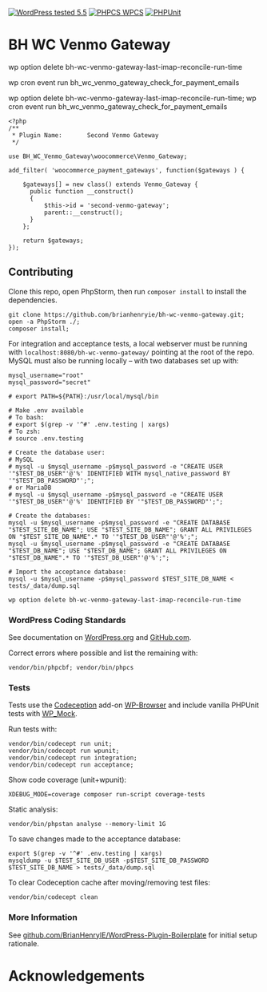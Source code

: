 [![WordPress tested 5.5](https://img.shields.io/badge/WordPress-v5.5%20tested-0073aa.svg)](https://wordpress.org/plugins/plugin_slug) [![PHPCS WPCS](https://img.shields.io/badge/PHPCS-WordPress%20Coding%20Standards-8892BF.svg)](https://github.com/WordPress-Coding-Standards/WordPress-Coding-Standards) [![PHPUnit ](.github/coverage.svg)](https://brianhenryie.github.io/plugin_slug/)

# BH WC Venmo Gateway

wp option delete bh-wc-venmo-gateway-last-imap-reconcile-run-time

wp cron event run bh_wc_venmo_gateway_check_for_payment_emails


wp option delete bh-wc-venmo-gateway-last-imap-reconcile-run-time; wp cron event run bh_wc_venmo_gateway_check_for_payment_emails

```
<?php
/**
 * Plugin Name:       Second Venmo Gateway
 */

use BH_WC_Venmo_Gateway\woocommerce\Venmo_Gateway;

add_filter( 'woocommerce_payment_gateways', function($gateways ) {

    $gateways[] = new class() extends Venmo_Gateway {
      public function __construct()
      {
          $this->id = 'second-venmo-gateway';
          parent::__construct();
      }
    };

    return $gateways;
});
```


## Contributing

Clone this repo, open PhpStorm, then run `composer install` to install the dependencies.

```
git clone https://github.com/brianhenryie/bh-wc-venmo-gateway.git;
open -a PhpStorm ./;
composer install;
```

For integration and acceptance tests, a local webserver must be running with `localhost:8080/bh-wc-venmo-gateway/` pointing at the root of the repo. MySQL must also be running locally – with two databases set up with:

```
mysql_username="root"
mysql_password="secret"

# export PATH=${PATH}:/usr/local/mysql/bin

# Make .env available 
# To bash:
# export $(grep -v '^#' .env.testing | xargs)
# To zsh:
# source .env.testing

# Create the database user:
# MySQL
# mysql -u $mysql_username -p$mysql_password -e "CREATE USER '"$TEST_DB_USER"'@'%' IDENTIFIED WITH mysql_native_password BY '"$TEST_DB_PASSWORD"';";
# or MariaDB
# mysql -u $mysql_username -p$mysql_password -e "CREATE USER '"$TEST_DB_USER"'@'%' IDENTIFIED BY '"$TEST_DB_PASSWORD"';";

# Create the databases:
mysql -u $mysql_username -p$mysql_password -e "CREATE DATABASE "$TEST_SITE_DB_NAME"; USE "$TEST_SITE_DB_NAME"; GRANT ALL PRIVILEGES ON "$TEST_SITE_DB_NAME".* TO '"$TEST_DB_USER"'@'%';";
mysql -u $mysql_username -p$mysql_password -e "CREATE DATABASE "$TEST_DB_NAME"; USE "$TEST_DB_NAME"; GRANT ALL PRIVILEGES ON "$TEST_DB_NAME".* TO '"$TEST_DB_USER"'@'%';";

# Import the acceptance database:
mysql -u $mysql_username -p$mysql_password $TEST_SITE_DB_NAME < tests/_data/dump.sql 
 ```

```
wp option delete bh-wc-venmo-gateway-last-imap-reconcile-run-time
```

### WordPress Coding Standards

See documentation on [WordPress.org](https://make.wordpress.org/core/handbook/best-practices/coding-standards/) and [GitHub.com](https://github.com/WordPress/WordPress-Coding-Standards).

Correct errors where possible and list the remaining with:

```
vendor/bin/phpcbf; vendor/bin/phpcs
```

### Tests

Tests use the [Codeception](https://codeception.com/) add-on [WP-Browser](https://github.com/lucatume/wp-browser) and include vanilla PHPUnit tests with [WP_Mock](https://github.com/10up/wp_mock). 

Run tests with:

```
vendor/bin/codecept run unit;
vendor/bin/codecept run wpunit;
vendor/bin/codecept run integration;
vendor/bin/codecept run acceptance;
```

Show code coverage (unit+wpunit):

```
XDEBUG_MODE=coverage composer run-script coverage-tests 
```

Static analysis:

```
vendor/bin/phpstan analyse --memory-limit 1G
```

To save changes made to the acceptance database:

```
export $(grep -v '^#' .env.testing | xargs)
mysqldump -u $TEST_SITE_DB_USER -p$TEST_SITE_DB_PASSWORD $TEST_SITE_DB_NAME > tests/_data/dump.sql
```

To clear Codeception cache after moving/removing test files:

```
vendor/bin/codecept clean
```

### More Information

See [github.com/BrianHenryIE/WordPress-Plugin-Boilerplate](https://github.com/BrianHenryIE/WordPress-Plugin-Boilerplate) for initial setup rationale. 

# Acknowledgements
